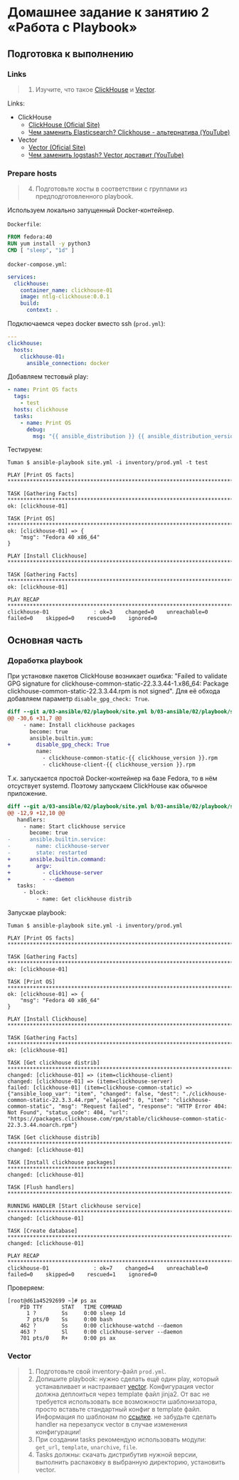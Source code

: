 # Домашнее задание к занятию 2 «Работа с Playbook»



## Подготовка к выполнению


### Links


> 1. Изучите, что такое [ClickHouse](https://www.youtube.com/watch?v=fjTNS2zkeBs) и [Vector](https://www.youtube.com/watch?v=CgEhyffisLY).


Links:
* ClickHouse
    * [ClickHouse (Oficial Site)](https://clickhouse.com/)
    * [Чем заменить Elasticsearch? Clickhouse - альтернатива (YouTube)](https://www.youtube.com/watch?v=fjTNS2zkeBs)
* Vector
    * [Vector (Oficial Site)](https://vector.dev/)
    * [Чем заменить logstash? Vector доставит (YouTube)](https://www.youtube.com/watch?v=CgEhyffisLY)


### Prepare hosts


> 4. Подготовьте хосты в соответствии с группами из предподготовленного playbook.


Используем локально запущенный Docker-контейнер.

`Dockerfile`:

```Dockerfile
FROM fedora:40
RUN yum install -y python3
CMD [ "sleep", "1d" ]
```

`docker-compose.yml`:

```yml
services:
  clickhouse:
    container_name: clickhouse-01
    image: ntlg-clickhouse:0.0.1
    build:
      context: .
```

Подключаемся через docker вместо ssh (`prod.yml`):

```yml
---
clickhouse:
  hosts:
    clickhouse-01:
      ansible_connection: docker
```

Добавляем тестовый play:

```yml
- name: Print OS facts
  tags:
    - test
  hosts: clickhouse
  tasks:
    - name: Print OS
      debug:
        msg: "{{ ansible_distribution }} {{ ansible_distribution_version }} {{ ansible_architecture }}"
```

Тестируем:

```
Tuman $ ansible-playbook site.yml -i inventory/prod.yml -t test

PLAY [Print OS facts] **************************************************************************************************

TASK [Gathering Facts] *************************************************************************************************
ok: [clickhouse-01]

TASK [Print OS] ********************************************************************************************************
ok: [clickhouse-01] => {
    "msg": "Fedora 40 x86_64"
}

PLAY [Install Clickhouse] **********************************************************************************************

TASK [Gathering Facts] *************************************************************************************************
ok: [clickhouse-01]

PLAY RECAP *************************************************************************************************************
clickhouse-01              : ok=3    changed=0    unreachable=0    failed=0    skipped=0    rescued=0    ignored=0
```


## Основная часть


### Доработка playbook


При установке пакетов ClickHouse возникает ошибка: "Failed to validate GPG signature for clickhouse-common-static-22.3.3.44-1.x86_64: Package clickhouse-common-static-22.3.3.44.rpm is not signed".
Для её обхода добавляем параметр `disable_gpg_check: True`.

```diff
diff --git a/03-ansible/02/playbook/site.yml b/03-ansible/02/playbook/site.yml
@@ -30,6 +31,7 @@
     - name: Install clickhouse packages
       become: true
       ansible.builtin.yum:
+        disable_gpg_check: True
         name:
           - clickhouse-common-static-{{ clickhouse_version }}.rpm
           - clickhouse-client-{{ clickhouse_version }}.rpm
```

Т.к. запускается простой Docker-контейнер на базе Fedora, то в нём отсуствует systemd.
Поэтому запускаем ClickHouse как обычное приложение.

```diff
diff --git a/03-ansible/02/playbook/site.yml b/03-ansible/02/playbook/site.yml
@@ -12,9 +12,10 @@
   handlers:
     - name: Start clickhouse service
       become: true
-      ansible.builtin.service:
-        name: clickhouse-server
-        state: restarted
+      ansible.builtin.command:
+        argv:
+          - clickhouse-server
+          - --daemon
   tasks:
     - block:
         - name: Get clickhouse distrib
```

Запускае playbook:

```
Tuman $ ansible-playbook site.yml -i inventory/prod.yml

PLAY [Print OS facts] **************************************************************************************************

TASK [Gathering Facts] *************************************************************************************************
ok: [clickhouse-01]

TASK [Print OS] ********************************************************************************************************
ok: [clickhouse-01] => {
    "msg": "Fedora 40 x86_64"
}

PLAY [Install Clickhouse] **********************************************************************************************

TASK [Gathering Facts] *************************************************************************************************
ok: [clickhouse-01]

TASK [Get clickhouse distrib] ******************************************************************************************
changed: [clickhouse-01] => (item=clickhouse-client)
changed: [clickhouse-01] => (item=clickhouse-server)
failed: [clickhouse-01] (item=clickhouse-common-static) => {"ansible_loop_var": "item", "changed": false, "dest": "./clickhouse-common-static-22.3.3.44.rpm", "elapsed": 0, "item": "clickhouse-common-static", "msg": "Request failed", "response": "HTTP Error 404: Not Found", "status_code": 404, "url": "https://packages.clickhouse.com/rpm/stable/clickhouse-common-static-22.3.3.44.noarch.rpm"}

TASK [Get clickhouse distrib] ******************************************************************************************
changed: [clickhouse-01]

TASK [Install clickhouse packages] *************************************************************************************
changed: [clickhouse-01]

TASK [Flush handlers] **************************************************************************************************

RUNNING HANDLER [Start clickhouse service] *****************************************************************************
changed: [clickhouse-01]

TASK [Create database] *************************************************************************************************
changed: [clickhouse-01]

PLAY RECAP *************************************************************************************************************
clickhouse-01              : ok=7    changed=4    unreachable=0    failed=0    skipped=0    rescued=1    ignored=0
```

Проверяем:

```
[root@d61a45292699 ~]# ps ax
    PID TTY      STAT   TIME COMMAND
      1 ?        Ss     0:00 sleep 1d
      7 pts/0    Ss     0:00 bash
    462 ?        Ss     0:00 clickhouse-watchd --daemon
    463 ?        Sl     0:00 clickhouse-server --daemon
    701 pts/0    R+     0:00 ps ax
```


### Vector


> 1. Подготовьте свой inventory-файл `prod.yml`.
> 2. Допишите playbook: нужно сделать ещё один play, который устанавливает и настраивает [vector](https://vector.dev). Конфигурация vector должна деплоиться через template файл jinja2. От вас не требуется использовать все возможности шаблонизатора, просто вставьте стандартный конфиг в template файл. Информация по шаблонам по [ссылке](https://www.dmosk.ru/instruktions.php?object=ansible-nginx-install). не забудьте сделать handler на перезапуск vector в случае изменения конфигурации!
> 3. При создании tasks рекомендую использовать модули: `get_url`, `template`, `unarchive`, `file`.
> 4. Tasks должны: скачать дистрибутив нужной версии, выполнить распаковку в выбранную директорию, установить vector.
